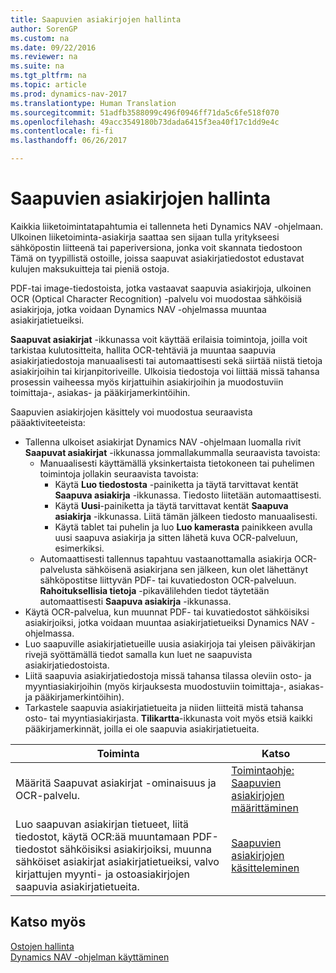 ```yaml
---
title: Saapuvien asiakirjojen hallinta
author: SorenGP
ms.custom: na
ms.date: 09/22/2016
ms.reviewer: na
ms.suite: na
ms.tgt_pltfrm: na
ms.topic: article
ms.prod: dynamics-nav-2017
ms.translationtype: Human Translation
ms.sourcegitcommit: 51adfb3588099c496f0946ff71da5c6fe518f070
ms.openlocfilehash: 49acc3549180b73dada6415f3ea40f17c1dd9e4c
ms.contentlocale: fi-fi
ms.lasthandoff: 06/26/2017

---
```


# <a name="manage-incoming-documents"></a>Saapuvien asiakirjojen hallinta
Kaikkia liiketoimintatapahtumia ei tallenneta heti Dynamics NAV -ohjelmaan. Ulkoinen liiketoiminta-asiakirja saattaa sen sijaan tulla yritykseesi sähköpostin liitteenä tai paperiversiona, jonka voit skannata tiedostoon Tämä on tyypillistä ostoille, joissa saapuvat asiakirjatiedostot edustavat kulujen maksukuitteja tai pieniä ostoja.

PDF-tai image-tiedostoista, jotka vastaavat saapuvia asiakirjoja, ulkoinen OCR (Optical Character Recognition) -palvelu voi muodostaa sähköisiä asiakirjoja, jotka voidaan Dynamics NAV -ohjelmassa muuntaa asiakirjatietueiksi.

**Saapuvat asiakirjat** -ikkunassa voit käyttää erilaisia toimintoja, joilla voit tarkistaa kulutositteita, hallita OCR-tehtäviä ja muuntaa saapuvia asiakirjatiedostoja manuaalisesti tai automaattisesti sekä siirtää niistä tietoja asiakirjoihin tai kirjanpitoriveille. Ulkoisia tiedostoja voi liittää missä tahansa prosessin vaiheessa myös kirjattuihin asiakirjoihin ja muodostuviin toimittaja-, asiakas- ja pääkirjamerkintöihin.

Saapuvien asiakirjojen käsittely voi muodostua seuraavista pääaktiviteeteista:

* Tallenna ulkoiset asiakirjat Dynamics NAV -ohjelmaan luomalla rivit **Saapuvat asiakirjat** -ikkunassa jommallakummalla seuraavista tavoista:
    * Manuaalisesti käyttämällä yksinkertaista tietokoneen tai puhelimen toimintoja jollakin seuraavista tavoista:
        * Käytä **Luo tiedostosta** -painiketta ja täytä tarvittavat kentät **Saapuva asiakirja** -ikkunassa. Tiedosto liitetään automaattisesti.  
        * Käytä **Uusi**-painiketta ja täytä tarvittavat kentät **Saapuva asiakirja** -ikkunassa. Liitä tämän jälkeen tiedosto manuaalisesti.
        * Käytä tablet tai puhelin ja luo **Luo kamerasta** painikkeen avulla uusi saapuva asiakirja ja sitten lähetä kuva OCR-palveluun, esimerkiksi.
    * Automaattisesti tallennus tapahtuu vastaanottamalla asiakirja OCR-palvelusta sähköisenä asiakirjana sen jälkeen, kun olet lähettänyt sähköpostitse liittyvän PDF- tai kuvatiedoston OCR-palveluun. **Rahoituksellisia tietoja** -pikavälilehden tiedot täytetään automaattisesti **Saapuva asiakirja** -ikkunassa.
* Käytä OCR-palvelua, kun muunnat PDF- tai kuvatiedostot sähköisiksi asiakirjoiksi, jotka voidaan muuntaa asiakirjatietueiksi Dynamics NAV -ohjelmassa.
* Luo saapuville asiakirjatietueille uusia asiakirjoja tai yleisen päiväkirjan rivejä syöttämällä tiedot samalla kun luet ne saapuvista asiakirjatiedostoista.
* Liitä saapuvia asiakirjatiedostoja missä tahansa tilassa oleviin osto- ja myyntiasiakirjoihin (myös kirjauksesta muodostuviin toimittaja-, asiakas- ja pääkirjamerkintöihin).
* Tarkastele saapuvia asiakirjatietueita ja niiden liitteitä mistä tahansa osto- tai myyntiasiakirjasta. **Tilikartta**-ikkunasta voit myös etsiä kaikki pääkirjamerkinnät, joilla ei ole saapuvia asiakirjatietueita.


|Toiminta |Katso |
|---|----|
|Määritä Saapuvat asiakirjat -ominaisuus ja OCR-palvelu.|[Toimintaohje: Saapuvien asiakirjojen määrittäminen](across-how-setup-income-documents.md)|
|Luo saapuvan asiakirjan tietueet, liitä tiedostot, käytä OCR:ää muuntamaan PDF-tiedostot sähköisiksi asiakirjoiksi, muunna sähköiset asiakirjat asiakirjatietueiksi, valvo kirjattujen myynti- ja ostoasiakirjojen saapuvia asiakirjatietueita.|[Saapuvien asiakirjojen käsitteleminen](across-process-income-documents.md)|

## <a name="see-also"></a>Katso myös  
[Ostojen hallinta](purchasing-manage-purchasing.md)  
[Dynamics NAV -ohjelman käyttäminen](ui-work-product.md)

